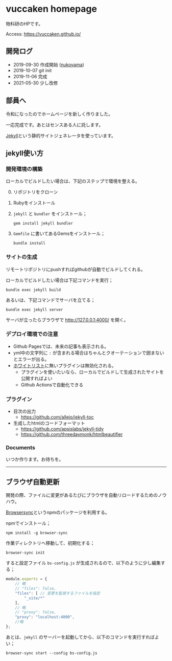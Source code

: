 # vuccaken homepage

物科研のHPです。

Access: https://vuccaken.github.io/

## 開発ログ
- 2019-09-30 作成開始 ([nukoyama](https://github.com/znuko))
- 2019-10-07 git init
- 2019-11-06 完成
- 2021-05-30 少し改修

## 部員へ

令和になったのでホームページを新しく作りました。

一応完成です。あとはセンスある人に託します。

[Jekyll](http://jekyllrb-ja.github.io/docs/)という静的サイトジェネレータを使っています。


## jekyll使い方

### 開発環境の構築

ローカルでビルドしたい場合は、下記のステップで環境を整える。

0. リポジトリをクローン
1. Rubyをインストール
2. `jekyll` と `bundler` をインストール；

   ```
   gem install jekyll bundler
   ```

3. `Gemfile` に書いてあるGemsをインストール；

   ```
   bundle install
   ```

### サイトの生成

リモートリポジトリにpushすればgithubが自動でビルドしてくれる。

ローカルでビルドしたい場合は下記コマンドを実行；

```
bundle exec jekyll build
```

あるいは、下記コマンドでサーバを立てる；

```
bundle exec jekyll server
```

サーバが立ったらブラウザで http://127.0.0.1:4000/ を開く。


### デプロイ環境での注意

- Github Pagesでは、未来の記事も表示される。
- yml中の文字列に `:` が含まれる場合はちゃんとクオーテーションで囲まないとエラーが出る。
- [ホワイトリスト](https://pages.github.com/versions/)に無いプラグインは無効化される。
  - プラグインを使いたいなら、ローカルでビルドして生成されたサイトを公開すればよい
  - Github Actionsで自動化できる

### プラグイン

- 目次の出力
  - https://github.com/allejo/jekyll-toc
- 生成したhtmlのコードフォーマット
  - https://github.com/apsislabs/jekyll-tidy
  - https://github.com/threedaymonk/htmlbeautifier


### Documents

いつか作ります。お待ちを。

----

## ブラウザ自動更新

開発の際、ファイルに変更があるたびにブラウザを自動リロードするためのノウハウ。

[Browsersync](https://browsersync.io)というnpmのパッケージを利用する。

npmでインストール；

```
npm install -g browser-sync
```

作業ディレクトリへ移動して、初期化する；

```
browser-sync init
```

すると設定ファイル `bs-config.js` が生成されるので、以下のように少し編集する；

```js
module.exports = {
    // 略
    // "files": false,
    "files": [ // 変更を監視するファイルを指定
        "_site/*"
    ],
    // 略
    // "proxy": false,
    "proxy": "localhost:4000",
    //略
};
```

あとは、`jekyll` のサーバーを起動してから、以下のコマンドを実行すればよい；

```
browser-sync start --config bs-config.js
```